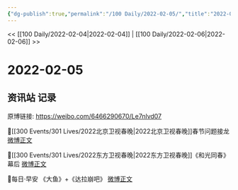 ```yaml
---
{"dg-publish":true,"permalink":"/100 Daily/2022-02-05/","title":"2022-02-05","created":"2022-12-22T15:57:53.000+08:00","updated":"2023-04-11T14:46:34.914+08:00"}
---
```



<< [[100 Daily/2022-02-04\|2022-02-04]] | [[100 Daily/2022-02-06\|2022-02-06]] >>

# 2022-02-05

## 资讯站 记录

原博链接: https://weibo.com/6466290670/Le7nlvd07

💫[[300 Events/301 Lives/2022北京卫视春晚\|2022北京卫视春晚]]春节问题接龙 [微博正文](https://weibo.com/detail/4733549292554003)

💫[[300 Events/301 Lives/2022东方卫视春晚\|2022东方卫视春晚]]《和光同春》幕后 [微博正文](https://weibo.com/detail/4733573733815264)

💫每日·早安 《大鱼》+《达拉崩吧》 [微博正文](https://weibo.com/detail/4733427154944061)
